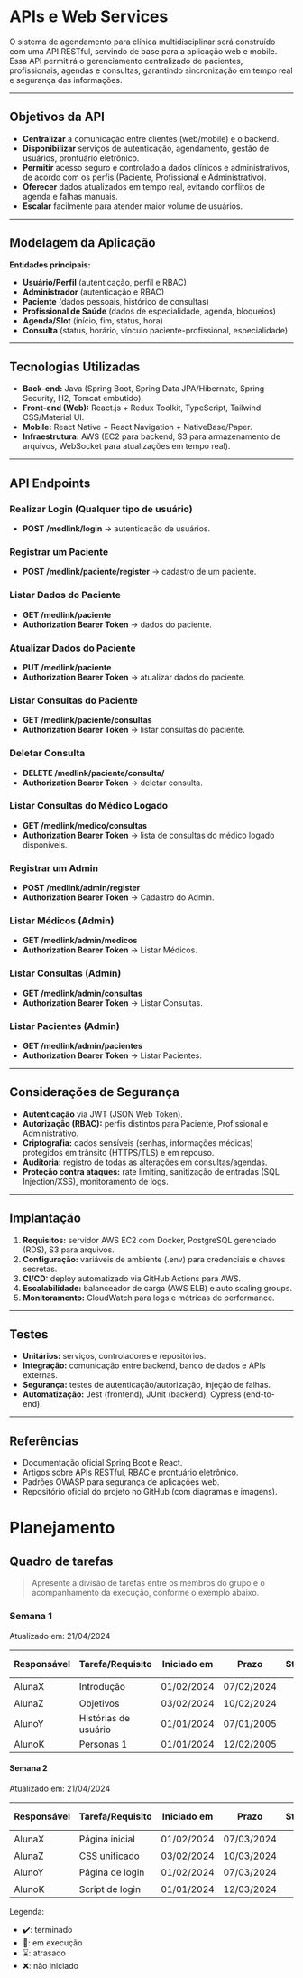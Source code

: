 # APIs e Web Services  

O sistema de agendamento para clínica multidisciplinar será construído com uma API RESTful, servindo de base para a aplicação web e mobile. Essa API permitirá o gerenciamento centralizado de pacientes, profissionais, agendas e consultas, garantindo sincronização em tempo real e segurança das informações.

---

## Objetivos da API  

- **Centralizar** a comunicação entre clientes (web/mobile) e o backend.  
- **Disponibilizar** serviços de autenticação, agendamento, gestão de usuários, prontuário eletrônico.  
- **Permitir** acesso seguro e controlado a dados clínicos e administrativos, de acordo com os perfis (Paciente, Profissional e Administrativo).  
- **Oferecer** dados atualizados em tempo real, evitando conflitos de agenda e falhas manuais.  
- **Escalar** facilmente para atender maior volume de usuários.  

---

## Modelagem da Aplicação  

**Entidades principais:**  
- **Usuário/Perfil** (autenticação, perfil e RBAC)
- **Administrador** (autenticação e RBAC)
- **Paciente** (dados pessoais, histórico de consultas)  
- **Profissional de Saúde** (dados de especialidade, agenda, bloqueios)    
- **Agenda/Slot** (início, fim, status, hora)  
- **Consulta** (status, horário, vínculo paciente-profissional, especialidade)   

---

## Tecnologias Utilizadas  

- **Back-end:** Java (Spring Boot, Spring Data JPA/Hibernate, Spring Security, H2, Tomcat embutido).  
- **Front-end (Web):** React.js + Redux Toolkit, TypeScript, Tailwind CSS/Material UI.  
- **Mobile:** React Native + React Navigation + NativeBase/Paper.  
- **Infraestrutura:** AWS (EC2 para backend, S3 para armazenamento de arquivos, WebSocket para atualizações em tempo real).  

---

## API Endpoints  

### Realizar Login (Qualquer tipo de usuário)  
- **POST /medlink/login** → autenticação de usuários.   

### Registrar um Paciente  
- **POST /medlink/paciente/register** → cadastro de um paciente.  

### Listar Dados do Paciente  
- **GET /medlink/paciente**
- **Authorization Bearer Token** → dados do paciente.

### Atualizar Dados do Paciente  
- **PUT /medlink/paciente**
- **Authorization Bearer Token** → atualizar dados do paciente.

### Listar Consultas do Paciente    
- **GET /medlink/paciente/consultas**  
- **Authorization Bearer Token** → listar consultas do paciente.  

### Deletar Consulta   
- **DELETE /medlink/paciente/consulta/**  
- **Authorization Bearer Token** → deletar consulta.

### Listar Consultas do Médico Logado
- **GET /medlink/medico/consultas**  
- **Authorization Bearer Token** → lista de consultas do médico logado disponíveis. 

### Registrar um Admin
- **POST /medlink/admin/register**  
- **Authorization Bearer Token** → Cadastro do Admin.

### Listar Médicos (Admin)
- **GET /medlink/admin/medicos**  
- **Authorization Bearer Token** → Listar Médicos.

### Listar Consultas (Admin)
- **GET /medlink/admin/consultas**  
- **Authorization Bearer Token** → Listar Consultas.

### Listar Pacientes (Admin)
- **GET /medlink/admin/pacientes**  
- **Authorization Bearer Token** → Listar Pacientes.

---

## Considerações de Segurança  

- **Autenticação** via JWT (JSON Web Token).  
- **Autorização (RBAC):** perfis distintos para Paciente, Profissional e Administrativo.  
- **Criptografia:** dados sensíveis (senhas, informações médicas) protegidos em trânsito (HTTPS/TLS) e em repouso.  
- **Auditoria:** registro de todas as alterações em consultas/agendas.  
- **Proteção contra ataques:** rate limiting, sanitização de entradas (SQL Injection/XSS), monitoramento de logs.  

---

## Implantação  

1. **Requisitos:** servidor AWS EC2 com Docker, PostgreSQL gerenciado (RDS), S3 para arquivos.  
2. **Configuração:** variáveis de ambiente (.env) para credenciais e chaves secretas.  
3. **CI/CD:** deploy automatizado via GitHub Actions para AWS.  
4. **Escalabilidade:** balanceador de carga (AWS ELB) e auto scaling groups.  
5. **Monitoramento:** CloudWatch para logs e métricas de performance.  

---

## Testes  

- **Unitários:** serviços, controladores e repositórios.  
- **Integração:** comunicação entre backend, banco de dados e APIs externas.   
- **Segurança:** testes de autenticação/autorização, injeção de falhas.  
- **Automatização:** Jest (frontend), JUnit (backend), Cypress (end-to-end).  

---

## Referências  

- Documentação oficial Spring Boot e React.  
- Artigos sobre APIs RESTful, RBAC e prontuário eletrônico.  
- Padrões OWASP para segurança de aplicações web.  
- Repositório oficial do projeto no GitHub (com diagramas e imagens).  

# Planejamento

##  Quadro de tarefas

> Apresente a divisão de tarefas entre os membros do grupo e o acompanhamento da execução, conforme o exemplo abaixo.

### Semana 1

Atualizado em: 21/04/2024

| Responsável   | Tarefa/Requisito | Iniciado em    | Prazo      | Status | Terminado em    |
| :----         |    :----         |      :----:    | :----:     | :----: | :----:          |
| AlunaX        | Introdução | 01/02/2024     | 07/02/2024 | ✔️    | 05/02/2024      |
| AlunaZ        | Objetivos    | 03/02/2024     | 10/02/2024 | 📝    |                 |
| AlunoY        | Histórias de usuário  | 01/01/2024     | 07/01/2005 | ⌛     |                 |
| AlunoK        | Personas 1  |    01/01/2024        | 12/02/2005 | ❌    |       |

#### Semana 2

Atualizado em: 21/04/2024

| Responsável   | Tarefa/Requisito | Iniciado em    | Prazo      | Status | Terminado em    |
| :----         |    :----         |      :----:    | :----:     | :----: | :----:          |
| AlunaX        | Página inicial   | 01/02/2024     | 07/03/2024 | ✔️    | 05/02/2024      |
| AlunaZ        | CSS unificado    | 03/02/2024     | 10/03/2024 | 📝    |                 |
| AlunoY        | Página de login  | 01/02/2024     | 07/03/2024 | ⌛     |                 |
| AlunoK        | Script de login  |  01/01/2024    | 12/03/2024 | ❌    |       |

Legenda:
- ✔️: terminado
- 📝: em execução
- ⌛: atrasado
- ❌: não iniciado

